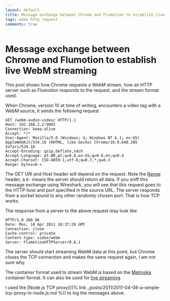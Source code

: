 ```yaml
---
layout: default
title: Message exchange between Chrome and Flumotion to establish live WebM streaming
tags: webm http request
comments: true
---
```

# Message exchange between Chrome and Flumotion to establish live WebM streaming

This post shows how Chrome requests a WebM stream, how an HTTP server such as Flumotion responds to the request, and the stream format used.

When Chrome, version 10 at time of writing, encounters a video tag with a WebM source, it sends the following request

```http
GET /webm-audio-video/ HTTP/1.1
Host: 192.168.2.2:9001
Connection: keep-alive
Accept: */*
User-Agent: Mozilla/5.0 (Windows; U; Windows NT 6.1; en-US) AppleWebKit/534.16 (KHTML, like Gecko) Chrome/10.0.648.205 Safari/534.16
Accept-Encoding: gzip,deflate,sdch
Accept-Language: pt-BR,pt;q=0.8,en-US;q=0.6,en;q=0.4
Accept-Charset: ISO-8859-1,utf-8;q=0.7,*;q=0.3
Range: bytes=0-<
```

The GET URI and Host header will depend on the request. Note the [Range](http://tools.ietf.org/html/draft-ietf-http-range-retrieval-00) header, a `0-` means the server should return all data. If you sniff this message exchange using Wireshark, you will see that this request goes to the HTTP host and port specified in the source URL. The server responds from a socket bound to any other randomly chosen port. That is how TCP works.

The response from a server to the above request may look like

```http
HTTP/1.0 200 OK
Date: Mon, 18 Apr 2011 18:37:20 GMT
Connection: close
Cache-control: private
Content-type: video/webm
Server: FlumotionHTTPServer/0.8.1
```

The server should start streaming WebM data at this point, but Chrome closes the TCP connection and makes the same request again, I am not sure why.

The container format used to stream WebM is based on the [Matroska](http://www.matroska.org/technical/diagram/index.html) container format. It can also be used for [live streaming](http://www.matroska.org/technical/streaming/index.html).

I used the [Node.js TCP proxy]({% link _posts/2011/2011-04-08-a-simple-tcp-proxy-in-node.js.md %}) to log the messages above.
